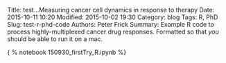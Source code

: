 Title: test...Measuring cancer cell dynamics in response to therapy
Date: 2015-10-11 10:20
Modified: 2015-10-02 19:30
Category: blog
Tags: R, PhD
Slug: test-r-phd-code
Authors: Peter Frick
Summary: Example R code to process highly-multiplexed cancer drug responses. Formatted so that *you* should be able to run it on a mac.

{ % notebook 150930_firstTry_R.ipynb %}
